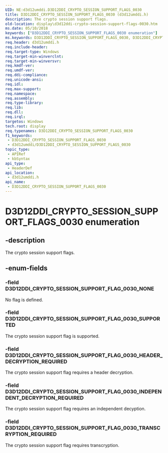 ```yaml
---
UID: NE:d3d12umddi.D3D12DDI_CRYPTO_SESSION_SUPPORT_FLAGS_0030
title: D3D12DDI_CRYPTO_SESSION_SUPPORT_FLAGS_0030 (d3d12umddi.h)
description: The crypto session support flags.
old-location: display\d3d12ddi-crypto-session-support-flags-0030.htm
ms.date: 05/10/2018
keywords: ["D3D12DDI_CRYPTO_SESSION_SUPPORT_FLAGS_0030 enumeration"]
ms.keywords: D3D12DDI_CRYPTO_SESSION_SUPPORT_FLAGS_0030, D3D12DDI_CRYPTO_SESSION_SUPPORT_FLAGS_0030 enumeration [Display Devices], D3D12DDI_CRYPTO_SESSION_SUPPORT_FLAG_0030_HEADER_DECRYPTION_REQUIRED, D3D12DDI_CRYPTO_SESSION_SUPPORT_FLAG_0030_INDEPENDENT_DECRYPTION_REQUIRED, D3D12DDI_CRYPTO_SESSION_SUPPORT_FLAG_0030_NONE, D3D12DDI_CRYPTO_SESSION_SUPPORT_FLAG_0030_SUPPORTED, D3D12DDI_CRYPTO_SESSION_SUPPORT_FLAG_0030_TRANSCRYPTION_REQUIRED, d3d12umddi/D3D12DDI_CRYPTO_SESSION_SUPPORT_FLAGS_0030, d3d12umddi/D3D12DDI_CRYPTO_SESSION_SUPPORT_FLAG_0030_HEADER_DECRYPTION_REQUIRED, d3d12umddi/D3D12DDI_CRYPTO_SESSION_SUPPORT_FLAG_0030_INDEPENDENT_DECRYPTION_REQUIRED, d3d12umddi/D3D12DDI_CRYPTO_SESSION_SUPPORT_FLAG_0030_NONE, d3d12umddi/D3D12DDI_CRYPTO_SESSION_SUPPORT_FLAG_0030_SUPPORTED, d3d12umddi/D3D12DDI_CRYPTO_SESSION_SUPPORT_FLAG_0030_TRANSCRYPTION_REQUIRED, display.d3d12ddi-crypto-session-support-flags-0030
req.header: d3d12umddi.h
req.include-header: 
req.target-type: Windows
req.target-min-winverclnt: 
req.target-min-winversvr: 
req.kmdf-ver: 
req.umdf-ver: 
req.ddi-compliance: 
req.unicode-ansi: 
req.idl: 
req.max-support: 
req.namespace: 
req.assembly: 
req.type-library: 
req.lib: 
req.dll: 
req.irql: 
targetos: Windows
tech.root: display
req.typenames: D3D12DDI_CRYPTO_SESSION_SUPPORT_FLAGS_0030
f1_keywords:
 - D3D12DDI_CRYPTO_SESSION_SUPPORT_FLAGS_0030
 - d3d12umddi/D3D12DDI_CRYPTO_SESSION_SUPPORT_FLAGS_0030
topic_type:
 - APIRef
 - kbSyntax
api_type:
 - HeaderDef
api_location:
 - d3d12umddi.h
api_name:
 - D3D12DDI_CRYPTO_SESSION_SUPPORT_FLAGS_0030
---
```


# D3D12DDI_CRYPTO_SESSION_SUPPORT_FLAGS_0030 enumeration


## -description

The crypto session support flags.

## -enum-fields

### -field D3D12DDI_CRYPTO_SESSION_SUPPORT_FLAG_0030_NONE

No flag is defined.

### -field D3D12DDI_CRYPTO_SESSION_SUPPORT_FLAG_0030_SUPPORTED

The crypto session support flag is supported.

### -field D3D12DDI_CRYPTO_SESSION_SUPPORT_FLAG_0030_HEADER_DECRYPTION_REQUIRED

The crypto session support flag requires a header decryption.

### -field D3D12DDI_CRYPTO_SESSION_SUPPORT_FLAG_0030_INDEPENDENT_DECRYPTION_REQUIRED

The crypto session support flag requires an independent decyption.

### -field D3D12DDI_CRYPTO_SESSION_SUPPORT_FLAG_0030_TRANSCRYPTION_REQUIRED

The crypto session support flag requires transcryption.


